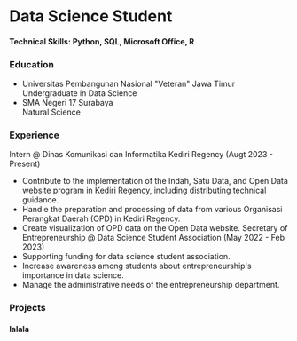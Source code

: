 # Data Science Student

#### Technical Skills: Python, SQL, Microsoft Office, R

### Education
- Universitas Pembangunan Nasional "Veteran" Jawa Timur<br>
  Undergraduate in Data Science
- SMA Negeri 17 Surabaya<br>
  Natural Science

### Experience
Intern @ Dinas Komunikasi dan Informatika Kediri Regency (Augt 2023 - Present)
- Contribute to the implementation of the Indah, Satu Data, and Open Data website program in Kediri Regency, including distributing technical guidance.
- Handle the preparation and processing of data from various Organisasi Perangkat Daerah (OPD) in Kediri Regency.
- Create visualization of OPD data on the Open Data website.
Secretary of Entrepreneurship @ Data Science Student Association (May 2022 - Feb 2023)
- Supporting funding for data science student association.
- Increase awareness among students about entrepreneurship's importance in data science.
- Manage the administrative needs of the entrepreneurship department.

### Projects
#### lalala
